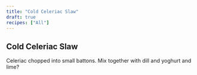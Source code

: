```yaml
---
title: "Cold Celeriac Slaw"
draft: true
recipes: ["All"]
---
```


## Cold Celeriac Slaw

Celeriac chopped into small battons. Mix together with dill and yoghurt and lime?